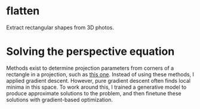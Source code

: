 # flatten

Extract rectangular shapes from 3D photos.

# Solving the perspective equation

Methods exist to determine projection parameters from corners of a rectangle in a projection, such as [this one](https://www.ncbi.nlm.nih.gov/pmc/articles/PMC6960959/). Instead of using these methods, I applied gradient descent. However, pure gradient descent often finds local minima in this space. To work around this, I trained a generative model to produce approximate solutions to the problem, and then finetune these solutions with gradient-based optimization.
